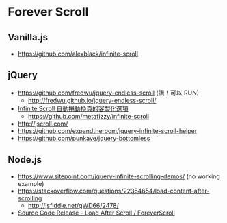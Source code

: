 # Forever Scroll

## Vanilla.js

* https://github.com/alexblack/infinite-scroll

## jQuery

* https://github.com/fredwu/jquery-endless-scroll (讚！可以 RUN)
  * http://fredwu.github.io/jquery-endless-scroll/
* [Infinite Scroll 自動捲動換頁的客製化選項](http://blog.zhusee.in/post/56519758488/customization-tips-for-infinite-scroll-jquery-plugin)
  * https://github.com/metafizzy/infinite-scroll
* http://jscroll.com/
* https://github.com/expandtheroom/jquery-infinite-scroll-helper
* https://github.com/punkave/jquery-bottomless

## Node.js

* https://www.sitepoint.com/jquery-infinite-scrolling-demos/ (no working example)
* https://stackoverflow.com/questions/22354654/load-content-after-scrolling
  * http://jsfiddle.net/gWD66/2478/
* [Source Code Release - Load After Scroll / ForeverScroll](http://sean-optikalefx.blogspot.tw/2011/07/source-code-release-load-after-scroll.html)